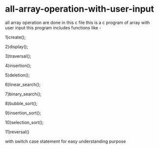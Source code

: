 # all-array-operation-with-user-input
all array operation are done in this c file 
this is a c program of array with user input 
this program includes functions like -

1)create();

2)display();

3)traversal();

4)insertion();

5)deletion();

6)linear_search();

7)binary_search();

8)bubble_sort();

9)insertion_sort();

10)selection_sort();

11)reversal()

with switch case statement for easy understanding purpose
